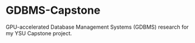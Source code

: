 # GDBMS-Capstone
GPU-accelerated Database Management Systems (GDBMS) research for my YSU Capstone project.
